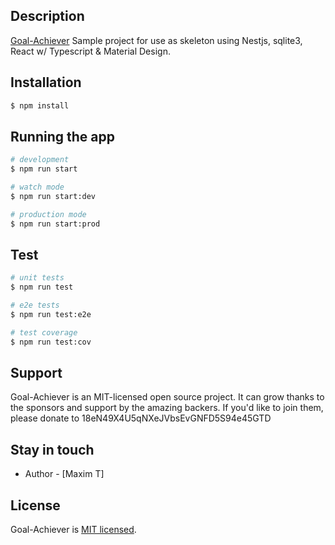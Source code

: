 ## Description

[Goal-Achiever](https://github.com/maxts/goal-achiever) Sample project for use as skeleton using Nestjs, sqlite3, React w/ Typescript & Material Design.

## Installation

```bash
$ npm install
```

## Running the app

```bash
# development
$ npm run start

# watch mode
$ npm run start:dev

# production mode
$ npm run start:prod
```

## Test

```bash
# unit tests
$ npm run test

# e2e tests
$ npm run test:e2e

# test coverage
$ npm run test:cov
```

## Support

Goal-Achiever is an MIT-licensed open source project. It can grow thanks to the sponsors and support by the amazing backers. If you'd like to join them, please donate to 18eN49X4U5qNXeJVbsEvGNFD5S94e45GTD

## Stay in touch

- Author - [Maxim T]

## License

Goal-Achiever  is [MIT licensed](LICENSE).

